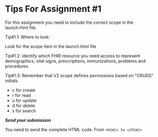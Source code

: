 # Tips For Assignment #1

For this assignment you need to include the correct scope in the launch.html file.

Tip#1.1: Where to look:

Look for the scope item in the launch.html file

Tip#1.2: Identify which FHIR resource you need access to represent demographics, vital signs, prescriptions, immunizations, problems and procedures.

Tip#1.3: Remember that V2 scope defines permissions based on "CRUDS" initials.

* c for create
* r for read
* u for update
* d for delete
* s for search

***Send your submission***

You need to send the complete HTML code. From `<html> to </html>`